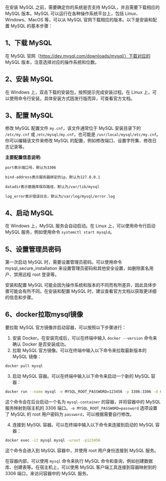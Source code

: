 在安装 MySQL 之前，需要确定你的系统是否支持 MySQL，并且需要下载相应的 MySQL 版本。MySQL 可以运行在各种操作系统平台上，包括 Linux、Windows、MacOS 等，可以从 MySQL 官网下载相应的版本。以下是安装和配置 MySQL 的基本步骤：

## 1、下载 MySQL

在 MySQL 官网（https://dev.mysql.com/downloads/mysql/）下载对应的 MySQL 版本，注意选择对应的操作系统和位数。

## 2、安装 MySQL

在 Windows 上，双击下载的安装包，按照提示完成安装过程。在 Linux 上，可以使用命令行安装，具体安装方式因发行版而异，可查看官方文档。

## 3、配置 MySQL

修改 MySQL 配置文件 `my.cnf`，该文件通常位于 MySQL 安装目录下的` /etc/my.cnf` 或 `/etc/mysql/my.cnf`，也可能是 `/usr/local/mysql/etc/my.cnf`。你可以编辑该文件来修改 MySQL 的配置，例如修改端口、设置字符集、修改日志记录等。

**主要配置信息说明:**

```shell
port表示端口号，默认为3306

bind-address表示服务器绑定的ip，默认为127.0.0.1

datadir表示数据库保存路径，默认为/var/lib/mysql

log_error表示错误日志，默认为/var/log/mysql/error.log
```

## 4、启动 MySQL

在 Windows 上，MySQL 服务会自动启动。在 Linux 上，可以使用命令行启动 MySQL 服务，例如使用命令 `systemctl start mysqld`。

## 5、设置管理员密码

第一次启动 MySQL 时，需要设置管理员密码。可以使用命令 mysql_secure_installation 来设置管理员密码和其他安全设置，如删除匿名用户、禁用远程 root 登录等。

安装和配置 MySQL 可能会因为操作系统和版本的不同而有所差异，因此具体步骤可能会有所不同。在安装和配置 MySQL 时，建议查看官方文档以获取更详细的信息和步骤。

## 6、docker拉取mysql镜像

要拉取 MySQL 官方镜像并启动容器，可以按照以下步骤进行：

1. 安装 Docker。在安装完成后，可以在终端中输入 `docker --version` 命令来确认 Docker 是否安装成功。
2. 拉取 MySQL 官方镜像。可以在终端中输入以下命令来拉取最新版本的 MySQL 镜像：

```bash
docker pull mysql
```

3. 启动 MySQL 容器。可以在终端中输入以下命令来启动一个新的 MySQL 容器：

```bash
docker run --name mysql -e MYSQL_ROOT_PASSWORD=123456 -p 3306:3306 -d mysql
```

这个命令会在后台启动一个名为 `mysql-container` 的容器，并将容器中的 MySQL 服务映射到宿主机的 3306 端口。`-e MYSQL_ROOT_PASSWORD=password` 选项设置了 MySQL 的 root 用户密码为 `password`，可以根据需要自行修改。

4. 连接到 MySQL 容器。可以在终端中输入以下命令来连接到启动的 MySQL 容器：

```bash
docker exec -it mysql mysql -uroot -p123456
```

这个命令会进入到 MySQL 容器中，并使用 root 用户身份连接到 MySQL 服务。

在容器内部，可以使用 `mysql` 命令来执行 MySQL 命令和查询，例如创建数据库、创建表等。在宿主机上，可以使用 MySQL 客户端工具连接到容器映射到的 3306 端口，来访问容器中的 MySQL 服务。